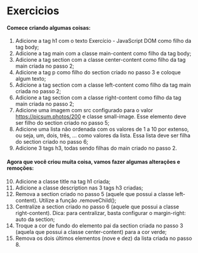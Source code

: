 # Exercicios

#### Comece criando algumas coisas:

1. Adicione a tag h1 com o texto Exercício - JavaScript DOM como filho da tag body;
2. Adicione a tag main com a classe main-content como filho da tag body;
3. Adicione a tag section com a classe center-content como filho da tag main criada no passo 2;
4. Adicione a tag p como filho do section criado no passo 3 e coloque algum texto;
5. Adicione a tag section com a classe left-content como filho da tag main criada no passo 2;
6. Adicione a tag section com a classe right-content como filho da tag main criada no passo 2;
7. Adicione uma imagem com src configurado para o valor https://picsum.photos/200 e classe small-image. Esse elemento deve ser filho do section criado no passo 5;
8. Adicione uma lista não ordenada com os valores de 1 a 10 por extenso, ou seja, um, dois, três, … como valores da lista. Essa lista deve ser filha do section criado no passo 6;
9. Adicione 3 tags h3, todas sendo filhas do main criado no passo 2.

#### Agora que você criou muita coisa, vamos fazer algumas alterações e remoções:

10. Adicione a classe title na tag h1 criada;
11. Adicione a classe description nas 3 tags h3 criadas;
12. Remova a section criado no passo 5 (aquele que possui a classe left-content). Utilize a função .removeChild();
13. Centralize a section criado no passo 6 (aquele que possui a classe right-content). Dica: para centralizar, basta configurar o margin-right: auto da section;
14. Troque a cor de fundo do elemento pai da section criada no passo 3 (aquela que possui a classe center-content) para a cor verde;
15. Remova os dois últimos elementos (nove e dez) da lista criada no passo 8.